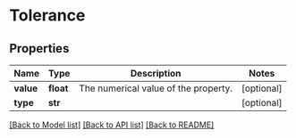 # Tolerance

## Properties
Name | Type | Description | Notes
------------ | ------------- | ------------- | -------------
**value** | **float** | The numerical value of the property. | [optional] 
**type** | **str** |  | [optional] 

[[Back to Model list]](../README.md#documentation-for-models) [[Back to API list]](../README.md#documentation-for-api-endpoints) [[Back to README]](../README.md)



